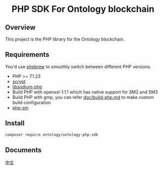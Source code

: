 <h1 align="center">PHP SDK For Ontology blockchain </h1>

## Overview

This project is the PHP library for the Ontology blockchain.

## Requirements

You'd use [phpbrew](https://github.com/phpbrew/phpbrew) to smoothly switch between different PHP versions.

- PHP >= 7.1.23
- [scrypt](https://github.com/DomBlack/php-scrypt)
- [libsodium-php](https://github.com/jedisct1/libsodium-php)
- Build PHP with openssl-1.1.1 which has native support for SM2 and SM3
- Build PHP with gmp, you can refer [doc/build-php.md](doc/build-php.md) to make custom build configuration
- [php-sm](https://github.com/hsiaosiyuan0/php-sm)

## Install

```bash
composer require ontology/ontology-php-sdk
```

## Documents

[中文](doc/zh-CN/概述.md)
